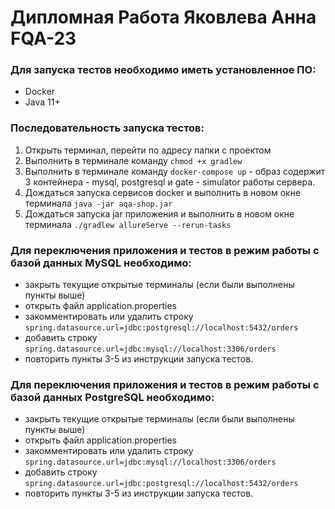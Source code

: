 # Дипломная Работа Яковлева Анна FQA-23

### Для запуска тестов необходимо иметь установленное ПО:
* Docker
* Java 11+
  
### Последовательность запуска тестов:
1. Открыть терминал, перейти по адресу папки с проектом
2. Выполнить в терминале команду `chmod +x gradlew`
3. Выполнить в терминале команду `docker-compose up` - образ содержит 3 контейнера - mysql, postgresql и gate - simulator работы сервера.
4. Дождаться запуска сервисов docker и выполнить в новом окне терминала `java -jar aqa-shop.jar`
5. Дождаться запуска jar приложения и выполнить в новом окне терминала `./gradlew allureServe --rerun-tasks`

### Для переключения приложения и тестов в режим работы с базой данных MySQL необходимо:
* закрыть текущие открытые терминалы (если были выполнены пункты выше) 
* открыть файл application.properties 
* закомментировать или удалить строку `spring.datasource.url=jdbc:postgresql://localhost:5432/orders` 
* добавить строку `spring.datasource.url=jdbc:mysql://localhost:3306/orders`
* повторить пункты 3-5 из инструкции запуска тестов.

### Для переключения приложения и тестов в режим работы с базой данных PostgreSQL необходимо:
* закрыть текущие открытые терминалы (если были выполнены пункты выше) 
* открыть файл application.properties 
* закомментировать или удалить строку `spring.datasource.url=jdbc:mysql://localhost:3306/orders` 
* добавить строку `spring.datasource.url=jdbc:postgresql://localhost:5432/orders`
* повторить пункты 3-5 из инструкции запуска тестов.